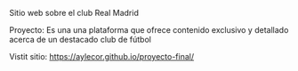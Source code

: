 Sitio web sobre el club Real Madrid

Proyecto: Es una una plataforma que ofrece contenido exclusivo y detallado acerca de un destacado club de fútbol

Vistit sitio: https://aylecor.github.io/proyecto-final/
